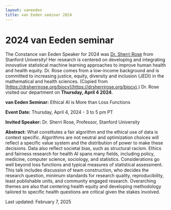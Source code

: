 ```yaml
---
layout: vaneeden
title: van Eeden seminar 2024
---
```


# 2024 van Eeden seminar

The Constance van Eeden Speaker for 2024 was
[Dr. Sherri Rose](https://drsherrirose.org/biocv) from Stanford University! 
Her research is centered on developing and integrating innovative 
statistical machine learning approaches to improve human health and health equity. 
Dr. Rose comes from a low-income background and is committed to increasing 
justice, equity, diversity and inclusion (JEDI) 
in the mathematical and health sciences. 
(Copied from [https://drsherrirose.org/biocv](https://drsherrirose.org/biocv).)
Dr. Rose visited our department on **Thursday, April 4 2024**.

**van Eeden Seminar:** Ethical AI is More than Loss Functions 

**Event Date:** Thursday, April 4, 2024 - 3 to 5 pm PT

**Invited Speaker:** Dr. Sherri Rose, Professor, Stanford University

**Abstract:** 
What constitutes a fair algorithm and the ethical use of data is context specific. Algorithms are not neutral and optimization choices will reflect a specific value system and the distribution of power to make these decisions. Data also reflect societal bias, such as structural racism. Ethics and fairness research for health AI spans many fields, including policy, medicine, computer science, sociology, and statistics. Considerations go well beyond loss functions and typical measures of statistical assessment. This talk includes discussion of team construction, who decides the research question, minimum standards for research quality, reproducibility, least publishable units, and community engaged research. Overarching themes are also that centering health equity and developing methodology tailored to specific health questions are critical given the stakes involved.

Last updated: February 7, 2025
